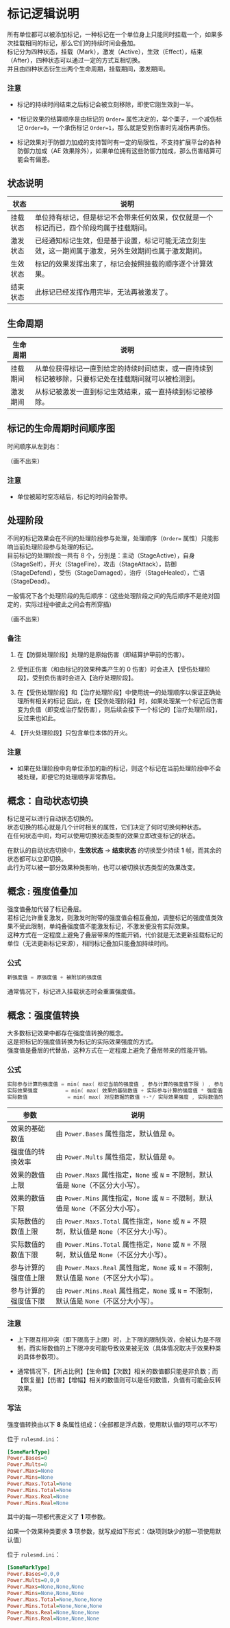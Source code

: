 # 标记逻辑说明

所有单位都可以被添加标记，一种标记在一个单位身上只能同时挂载一个，如果多次挂载相同的标记，那么它们的持续时间会叠加。  
标记分为四种状态，挂载（Mark），激发（Active），生效（Effect），结束（After），四种状态可以通过一定的方式互相切换。  
并且由四种状态衍生出两个生命周期，挂载期间，激发期间。

### 注意

* 标记的持续时间结束之后标记会被立刻移除，即使它刚生效到一半。

* *标记效果的结算顺序是由标记的 `Order=` 属性决定的，举个栗子，一个减伤标记 `Order=0`，一个承伤标记 `Order=1`，那么就是受到伤害时先减伤再承伤。

* 标记效果对于防御力加成的支持暂时有一定的局限性，不支持扩展平台的各种防御力加成（AE 效果除外），如果单位拥有这些防御力加成，那么伤害结算可能会有偏差。



## 状态说明

|状态|说明|
|-|-|
|挂载状态|单位持有标记，但是标记不会带来任何效果，仅仅就是一个标记而已，四个阶段均属于挂载期间。|
|激发状态|已经通知标记生效，但是基于设置，标记可能无法立刻生效，这一期间属于激发，另外生效期间也属于激发期间。|
|生效状态|标记的效果发挥出来了，标记会按照挂载的顺序逐个计算效果。|
|结束状态|此标记已经发挥作用完毕，无法再被激发了。|



## 生命周期

|生命周期|说明|
|-|-|
|挂载期间|从单位获得标记一直到给定的持续时间结束，或一直持续到标记被移除，只要标记处在挂载期间就可以被检测到。|
|激发期间|从标记被激发一直到标记生效结束，或一直持续到标记被移除。|



## 标记的生命周期时间顺序图

时间顺序从左到右：

（画不出来）

### 注意

* 单位被超时空冻结后，标记的时间会暂停。



## 处理阶段

不同的标记效果会在不同的处理阶段参与处理，处理顺序（`Order=` 属性）只能影响当前处理阶段参与处理的标记。  
目前标记的处理阶段一共有 8 个，分别是：主动（StageActive），自身（StageSelf），开火（StageFire），攻击（StageAttack），防御（StageDefend），受伤（StageDamaged），治疗（StageHealed），亡语（StageDead）。

一般情况下各个处理阶段的先后顺序：（这些处理阶段之间的先后顺序不是绝对固定的，实际过程中彼此之间会有所穿插）

（画不出来）

### 备注

1. 在【防御处理阶段】处理的是原始伤害（即结算护甲前的伤害）。

2. 受到正伤害（和由标记的效果种类产生的 0 伤害）时会进入【受伤处理阶段】，受到负伤害时会进入【治疗处理阶段】。

3. 在【受伤处理阶段】和【治疗处理阶段】中使用统一的处理顺序以保证正确处理所有相关的标记
因此，在【受伤处理阶段】时，如果处理某一个标记后伤害变为负值（即变成治疗型伤害），则后续会接下一个标记的【治疗处理阶段】，反过来也如此。

4. 【开火处理阶段】只包含单位本体的开火。

### 注意

* 如果在处理阶段中向单位添加的新的标记，则这个标记在当前处理阶段中不会被处理，即便它的处理顺序非常靠后。



## 概念：自动状态切换

标记是可以进行自动状态切换的。  
状态切换的核心就是几个计时相关的属性，它们决定了何时切换何种状态。  
在任何状态中间，均可以使用切换状态类型的效果立即改变标记的状态。

在默认的自动状态切换中，**生效状态** -> **结束状态** 的切换至少持续 **1** 帧，而其余的状态都可以立即切换。  
此行为可以被一部分效果种类影响，也可以被切换状态类型的效果改变。



## 概念 : 强度值叠加

强度值叠加代替了标记叠层。  
若标记允许重复激发，则激发时附带的强度值会相互叠加，调整标记的强度值类效果不受此限制，单纯叠强度值不能激发标记，不激发便没有实际效果。  
这种方式在一定程度上避免了叠层带来的性能开销，代价就是无法更新挂载标记的单位（无法更新标记来源），相同标记叠加只能叠加持续时间。

### 公式

```lua
新强度值 = 原强度值 + 被附加的强度值
```

通常情况下，标记进入挂载状态时会重置强度值。



## 概念：强度值转换

大多数标记效果中都存在强度值转换的概念。  
这是把标记的强度值转换为标记的实际效果强度的方式。  
强度值是叠层的代替品，这种方式在一定程度上避免了叠层带来的性能开销。

### 公式

```lua
实际参与计算的强度值 = min( max( 标记当前的强度值 , 参与计算的强度值下限 ) , 参与计算的强度值上限 )
实际效果强度         = min( max( 效果的基础数值 + 实际参与计算的强度值 * 强度值的转换效率 , 效果的数值下限 ) , 效果的数值上限 )
实际数值             = min( max( 对应数据的数值 +-*/ 实际效果强度 , 实际数值的数值下限 ) , 实际数值的数值上限 )
```

|参数|说明|
|-|-|
|效果的基础数值       |由 `Power.Bases` 属性指定，默认值是 `0`。|
|强度值的转换效率     |由 `Power.Mults` 属性指定，默认值是 `0`。|
|效果的数值上限       |由 `Power.Maxs` 属性指定，`None` 或 `N` = 不限制，默认值是 `None`（不区分大小写）。|
|效果的数值下限       |由 `Power.Mins` 属性指定，`None` 或 `N` = 不限制，默认值是 `None`（不区分大小写）。|
|实际数值的数值上限   |由 `Power.Maxs.Total` 属性指定，`None` 或 `N` = 不限制，默认值是 `None`（不区分大小写）。|
|实际数值的数值下限   |由 `Power.Mins.Total` 属性指定，`None` 或 `N` = 不限制，默认值是 `None`（不区分大小写）。|
|参与计算的强度值上限 |由 `Power.Maxs.Real` 属性指定，`None` 或 `N` = 不限制，默认值是 `None`（不区分大小写）。|
|参与计算的强度值下限 |由 `Power.Mins.Real` 属性指定，`None` 或 `N` = 不限制，默认值是 `None`（不区分大小写）。|

### 注意

* 上下限互相冲突（即下限高于上限）时，上下限的限制失效，会被认为是不限制，而实际数值的上下限冲突可能导致效果被无效（具体情况取决于效果种类的具体参数项）。

* 通常情况下，【所占比例】【生命值】【次数】相关的数值都只能是非负数；而【恢复量】【伤害】【增幅】相关的数值则可以是任何数值，负值有可能会反转效果。

### 写法

强度值转换由以下 **8** 条属性组成：（全部都是浮点数，使用默认值的项可以不写）

位于 `rulesmd.ini`：

```ini
[SomeMarkType]
Power.Bases=0
Power.Mults=0
Power.Maxs=None
Power.Mins=None
Power.Maxs.Total=None
Power.Mins.Total=None
Power.Maxs.Real=None
Power.Mins.Real=None
```

其中的每一项都代表定义了 **1** 项参数。

如果一个效果种类要求 **3** 项参数，就写成如下形式：（缺项则缺少的那一项使用默认值）

位于 `rulesmd.ini`：

```ini
[SomeMarkType]
Power.Bases=0,0,0
Power.Mults=0,0,0
Power.Maxs=None,None,None
Power.Mins=None,None,None
Power.Maxs.Total=None,None,None
Power.Mins.Total=None,None,None
Power.Maxs.Real=None,None,None
Power.Mins.Real=None,None,None
```